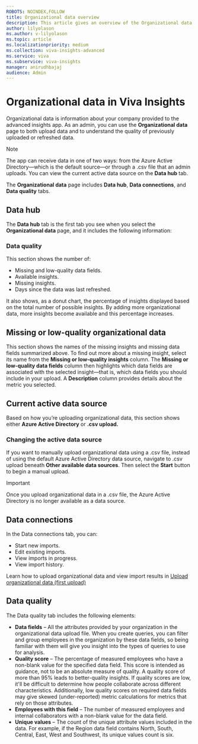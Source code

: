 ```yaml
---
ROBOTS: NOINDEX,FOLLOW
title: Organizational data overview
description: This article gives an overview of the Organizational data page in the Microsoft Viva Insights advanced insights app. 
author: lilyolason
ms.author: v-lilyolason
ms.topic: article
ms.localizationpriority: medium
ms.collection: viva-insights-advanced
ms.service: viva 
ms.subservice: viva-insights
manager: anirudhbajaj
audience: Admin
---
```


# Organizational data in Viva Insights

Organizational data is information about your company provided to the advanced insights app. As an admin, you can use the **Organizational data** page to both upload data and to understand the quality of previously uploaded or refreshed data.

>[!Note]
>The app can receive data in one of two ways: from the Azure Active Directory—which is the default source—or through a .csv file that an admin uploads. You can view the current active data source on the **Data hub** tab.

The **Organizational data** page includes **Data hub**, **Data connections**, and **Data quality** tabs.

## Data hub

The **Data hub** tab is the first tab you see when you select the **Organizational data** page, and it includes the following information:

### Data quality

This section shows the number of:

* Missing and low-quality data fields.
* Available insights.
* Missing insights.
* Days since the data was last refreshed.

It also shows, as a donut chart, the percentage of insights displayed based on the total number of possible insights. By adding more organizational data, more insights become available and this percentage increases.

## Missing or low-quality organizational data

This section shows the names of the missing insights and missing data fields summarized above. To find out more about a missing insight, select its name from the **Missing or low-quality insights** column. The **Missing or low-quality data fields** column then highlights which data fields are associated with the selected insight—that is, which data fields you should include in your upload. A **Description** column provides details about the metric you selected. 
 
## Current active data source

Based on how you’re uploading organizational data, this section shows either **Azure Active Directory** or **.csv upload.**

### Changing the active data source

If you want to manually upload organizational data using a .csv file, instead of using the default Azure Active Directory data source, navigate to .csv upload beneath **Other available data sources**. Then select the **Start** button to begin a manual upload.

>[!Important]
>Once you upload organizational data in a .csv file, the Azure Active Directory is no longer available as a data source.

## Data connections

In the Data connections tab, you can:

* Start new imports.
* Edit existing imports.
* View imports in progress.
* View import history.

Learn how to upload organizational data and view import results in [Upload organizational data (first upload)](./upload-org-data-first.md)

## Data quality

The Data quality tab includes the following elements:

* **Data fields** – All the attributes provided by your organization in the organizational data upload file. When you create queries, you can filter and group employees in the organization by these data fields, so being familiar with them will give you insight into the types of queries to use for analysis.
* **Quality score** – The percentage of measured employees who have a non-blank value for the specified data field. This score is intended as guidance, not to be an absolute measure of quality. A quality score of more than 95% leads to better-quality insights. If quality scores are low, it'll be difficult to determine how people collaborate across different characteristics. Additionally, low quality scores on required data fields may give skewed (under-reported) metric calculations for metrics that rely on those attributes.
* **Employees with this field** – The number of measured employees and internal collaborators with a non-blank value for the data field.
* **Unique values** – The count of the unique attribute values included in the data. For example, if the Region data field contains North, South, Central, East, West and Southwest, its unique values count is six.

